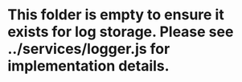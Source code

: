 # This folder is empty to ensure it exists for log storage. Please see ../services/logger.js for implementation details.